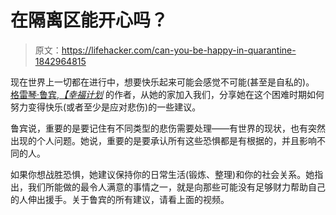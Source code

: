 # 在隔离区能开心吗？

> 原文：<https://lifehacker.com/can-you-be-happy-in-quarantine-1842964815>

现在世界上一切都在进行中，想要快乐起来可能会感觉不可能(甚至是自私的)。 [格雷琴·鲁宾](https://gretchenrubin.com/),[*【幸福计划*](https://www.amazon.com/gp/product/0062888749/ref=as_li_tl?asc_campaign=InlineText&asc_refurl=https://lifehacker.com/can-you-be-happy-in-quarantine-1842964815&asc_source=&camp=1789&creative=9325&creativeASIN=0062888749&ie=UTF8&linkCode=as2&linkId=e576f62390c3eb4c707c0ab53075f493&tag=kinjalifehackerlink-20) 的作者，从她的家加入我们，分享她在这个困难时期如何努力变得快乐(或者至少是应对悲伤)的一些建议。

鲁宾说，重要的是要记住有不同类型的悲伤需要处理——有世界的现状，也有突然出现的个人问题。她说，重要的是要承认所有这些恐惧都是有根据的，并且影响不同的人。

如果你想战胜恐惧，她建议保持你的日常生活(锻炼、整理)和你的社会关系。她指出，我们所能做的最令人满意的事情之一，就是向那些可能没有足够财力帮助自己的人伸出援手。关于鲁宾的所有建议，请看上面的视频。